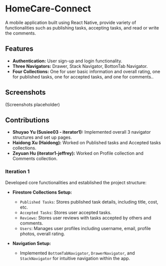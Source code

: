 # HomeCare-Connect
A mobile application built using React Native, provide variety of functionalities such as publishing tasks, accepting tasks, and read or write the comments.

## Features

- **Authentication:** User sign-up and login functionality.
- **Three Navigators:** Drawer, Stack Navigator, BottonTab Navigator.
- **Four Collections:** One for user basic information and overall rating, one for published tasks, one for accepted tasks, and one for comments..


## Screenshots

(Screenshots placeholder)

## Contributions

- **Shuyao Yu (Susiee03 - iterator1):** Implemented overall 3 navigator structures and set up pages.
- **Haidong Xu (Haidong):** Worked on Published tasks and Accepted tasks collections.
- **Zeyuan Hu (iterator1-jeffrey):** Worked on Profile collection and Comments collection.

### Iteration 1

Developed core functionalities and established the project structure:

- **Firestore Collections Setup:**

  - `Published Tasks`: Stores published task details, including title, cost, etc.
  - `Accepted Tasks`: Stores user accepted tasks.
  - `Reviews`: Stores user reviews with tasks accepted by others and comments.
  - `Users`: Manages user profiles including username, email, profile photos, overall rating.

- **Navigation Setup:**
  - Implemented `BottomTabNavigator`, `DrawerNavigator`, and `StackNavigator` for intuitive navigation within the app.
